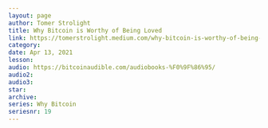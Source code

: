 ```yaml
---
layout: page
author: Tomer Strolight
title: Why Bitcoin is Worthy of Being Loved
link: https://tomerstrolight.medium.com/why-bitcoin-is-worthy-of-being-loved-110c096f170e
category: 
date: Apr 13, 2021
lesson: 
audio: https://bitcoinaudible.com/audiobooks-%F0%9F%86%95/
audio2: 
audio3: 
star: 
archive: 
series: Why Bitcoin
seriesnr: 19
---
```

